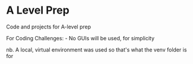 # A Level Prep
Code and projects for A-level prep

For Coding Challenges:
	- No GUIs will be used, for simplicity


nb. 
A local, virtual environment was used so that's what the venv folder is for
